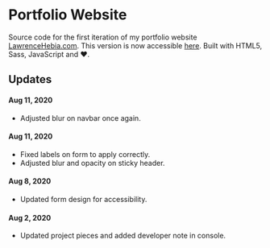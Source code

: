 # Portfolio Website

Source code for the first iteration of my portfolio website [LawrenceHebia.com](https://lawrencehebia.com).
This version is now accessible [here](https://lhebiaportfoliov1.netlify.app/).
Built with HTML5, Sass, JavaScript and ❤️.


## Updates

#### Aug 11, 2020

* Adjusted blur on navbar once again.

#### Aug 11, 2020

* Fixed labels on form to apply correctly. 
* Adjusted blur and opacity on sticky header. 

#### Aug 8, 2020

* Updated form design for accessibility.

#### Aug 2, 2020

* Updated project pieces and added developer note in console.
